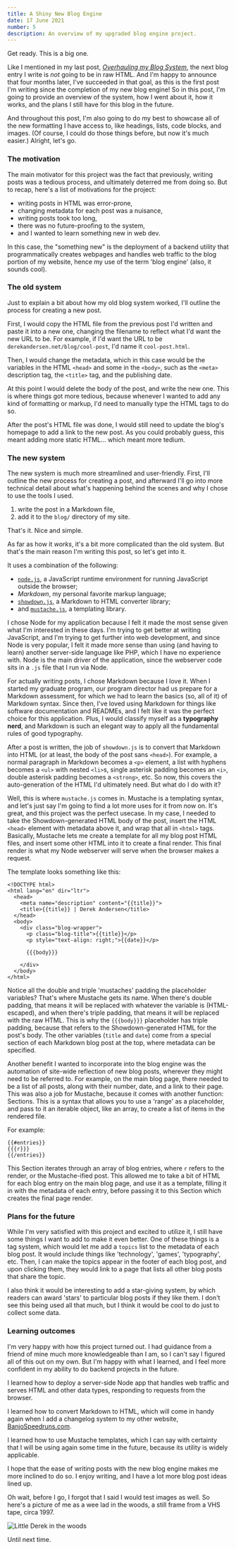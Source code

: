 ```yaml
---
title: A Shiny New Blog Engine
date: 17 June 2021
number: 5
description: An overview of my upgraded blog engine project.
---
```

Get ready. This is a big one.

Like I mentioned in my last post,
[*Overhauling my Blog System*](https://derekandersen.net/blog/blog-overhaul), the
next blog entry I write is *not* going to be in raw HTML. And I'm happy to announce
that four months later, I've succeeded in that goal, as this is the first post
I'm writing since the completion of my new blog engine! So in this post, I'm going
to provide an overview of the system, how I went about it, how it works, and the
plans I still have for this blog in the future.

And throughout this post, I'm also going to do my best to showcase all of the
new formatting I have access to, like headings, lists, code blocks, and images.
(Of course, I could do those things before, but now it's much easier.) Alright,
let's go.

### The motivation

The main motivator for this project was the fact that previously, writing posts
was a tedious process, and ultimately deterred me from doing so. But to recap,
here's a list of motivations for the project:

- writing posts in HTML was error-prone,
- changing metadata for each post was a nuisance,
- writing posts took too long,
- there was no future-proofing to the system,
- and I wanted to learn something new in web dev.

In this case, the "something new" is the deployment of a backend utility that
programmatically creates webpages and handles web traffic to the blog portion of
my website, hence my use of the term 'blog engine' (also, it sounds cool).

### The old system

Just to explain a bit about how my old blog system worked, I'll outline the process
for creating a new post.

First, I would copy the HTML file from the previous post I'd written and paste it
into a new one, changing the filename to reflect what I'd want the new URL to be.
For example, if I'd want the URL to be `derekandersen.net/blog/cool-post`, I'd name it
`cool-post.html`.

Then, I would change the metadata, which in this case would be the variables in the
HTML `<head>` and some in the `<body>`, such as the `<meta>` description tag, the
`<title>` tag, and the publishing date.

At this point I would delete the body of the post, and write the new one. This
is where things got more tedious, because whenever I wanted to add any kind of
formatting or markup, I'd need to manually type the HTML tags to do so.

After the post's HTML file was done, I would still need to update the blog's homepage
to add a link to the new post. As you could probably guess, this meant adding more
static HTML... which meant more tedium.

### The new system

The new system is much more streamlined and user-friendly. First, I'll outline the new process for
creating a post, and afterward I'll go into more technical detail about what's happening
behind the scenes and why I chose to use the tools I used.

1. write the post in a Markdown file,
2. add it to the `blog/` directory of my site.

That's it. Nice and simple.

As far as how it *works*, it's a bit more complicated than the old system. But
that's the main reason I'm writing this post, so let's get into it.

It uses a combination of the following:

- [`node.js`](https://nodejs.org/en/), a JavaScript runtime environment for running JavaScript outside the browser;
- *Markdown*, my personal favorite markup language;
- [`showdown.js`](http://showdownjs.com/), a Markdown to HTML converter library;
- and [`mustache.js`](https://github.com/janl/mustache.js), a templating library.

I chose Node for my application because I felt it made the most sense given
what I'm interested in these days. I'm trying to get better at writing JavaScript,
and I'm trying to get further into web development, and since Node is very popular,
I felt it made more sense than using (and having to learn) another server-side language
like PHP, which I have no experience with. Node is the main driver of the application,
since the webserver code sits in a `.js` file that I run via Node.

For actually writing posts, I chose Markdown because I love it. When I started
my graduate program, our program director had us prepare for a Markdown assessment, for
which we had to learn the basics (so, all of it) of Markdown syntax. Since then,
I've loved using Markdown for things like software documentation and READMEs,
and I felt like it was the perfect choice for this application. Plus, I would
classify myself as a **typography nerd**, and Markdown is such an elegant way
to apply all the fundamental rules of good typography.

After a post is written, the job of `showdown.js` is to convert that Markdown into
HTML (or at least, the body of the post sans `<head>`).
For example, a normal paragraph in Markdown becomes a `<p>` element, a list
with hyphens becomes a `<ul>` with nested `<li>`s, single asterisk padding becomes
an `<i>`, double asterisk padding becomes a `<strong>`, etc. So now, this covers
the auto-generation of the HTML I'd ultimately need. But what do I do with it?

Well, this is where `mustache.js` comes in. Mustache is a templating syntax, and let's
just say I'm going to find a lot more uses for it from now on. It's great, and this
project was the perfect usecase. In my case, I needed to take the Showdown-generated
HTML body of the post, insert the HTML `<head>` element with metadata above it,
and wrap that all in `<html>` tags. Basically, Mustache lets me create a template
for all my blog post HTML files, and insert some other HTML into it to create a
final render. This final render is what my Node webserver will serve when the
browser makes a request.

The template looks something like this:

```
<!DOCTYPE html>
<html lang="en" dir="ltr">
  <head>
    <meta name="description" content="{{title}}">
    <title>{{title}} | Derek Andersen</title>
  </head>
  <body>
    <div class="blog-wrapper">
      <p class="blog-title">{{title}}</p>
      <p style="text-align: right;">{{date}}</p>

      {{{body}}}

    </div>
  </body>
</html>
```

Notice all the double and triple 'mustaches' padding the placeholder variables?
That's where Mustache gets its name. When there's double padding, that means it will
be replaced with whatever the variable is (HTML-escaped), and when there's triple
padding, that means it will be replaced with the raw HTML. This is why the `{{{body}}}`
placeholder has triple padding, because that refers to the Showdown-generated HTML for the
post's body. The other variables (`title` and `date`) come from a special section
of each Markdown blog post at the top, where metadata can be specified.

Another benefit I wanted to incorporate into the blog engine was the automation
of site-wide reflection of new blog posts, wherever they might need to be referred
to. For example, on the main blog page, there needed to be a list of all posts,
along with their number, date, and a link to their page. This was also a job for
Mustache, because it comes with another function: Sections. This is a syntax that
allows you to use a 'range' as a placeholder, and pass to it an iterable object,
like an array, to create a list of items in the rendered file.

For example:

```
{{#entries}}
{{{r}}}
{{/entries}}
```

This Section iterates through an array of blog entries, where `r` refers to the
render, or the Mustache-ified post. This allowed me to take a bit of HTML for each
blog entry on the main blog page, and use it as a template, filling it in with the metadata
of each entry, before passing it to this Section which creates the final page render.

### Plans for the future

While I'm very satisfied with this project and excited to utilize it, I still have some
things I want to add to make it even better. One of these things is a tag system, which
would let me add a `topics` list to the metadata of each blog post. It would include things like
'technology', 'games', 'typography', etc. Then, I can make the topics appear in the footer
of each blog post, and upon clicking them, they would link to a page that lists all other
blog posts that share the topic.

I also think it would be interesting to add a star-giving system, by which readers can award
'stars' to particular blog posts if they like them. I don't see this being used all that much,
but I think it would be cool to do just to collect some data.


### Learning outcomes

I'm very happy with how this project turned out. I had guidance from a friend of mine
much more knowledgeable than I am, so I can't say I figured all of this out on my own.
But I'm happy with what I learned, and I feel more confident in my ability to do backend
projects in the future.

I learned how to deploy a server-side Node app that handles web traffic and serves
HTML and other data types, responding to requests from the browser.

I learned how to convert Markdown to HTML, which will come in handy again when I
add a changelog system to my other website, [BanjoSpeedruns.com](https://banjospeedruns.com).

I learned how to use Mustache templates, which I can say with certainty that I will
be using again some time in the future, because its utility is widely applicable.

I hope that the ease of writing posts with the new blog engine makes me more
inclined to do so. I enjoy writing, and I have a lot more blog post ideas lined
up.

Oh wait, before I go, I forgot that I said I would test images as well. So here's
a picture of me as a wee lad in the woods, a still frame from a VHS tape, circa 1997.

![Little Derek in the woods](../assets/images/derek_woods_90s_VHS.png "Little Derek in the woods")

Until next time.

